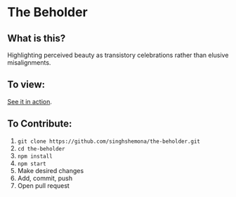 # The Beholder

## What is this?

Highlighting perceived beauty as transistory celebrations rather than elusive misalignments.

## To view:

[See it in action](https://the-beholder.vercel.app/).

## To Contribute:

1. `git clone https://github.com/singhshemona/the-beholder.git`
2. `cd the-beholder`
3. `npm install`
4. `npm start`
5. Make desired changes
6. Add, commit, push
7. Open pull request
